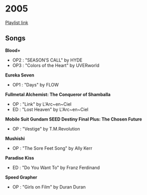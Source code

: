 # 2005

[Playlist link](https://open.spotify.com/user/fz230568w0ccmom2dg3zvxq1h/playlist/23DJFfXpIU4Ica9194SN6f?si=7ulHA0S4Q9GENJcPoWElLQ)

## Songs

**Blood+**
* OP2 : "SEASON’S CALL" by HYDE
* OP3 : "Colors of the Heart" by UVERworld

**Eureka Seven**
* OP1 : "Days" by FLOW

**Fullmetal Alchemist: The Conqueror of Shamballa**
* OP : "Link" by L'Arc~en~Ciel
* ED : "Lost Heaven" by L'Arc~en~Ciel

**Mobile Suit Gundam SEED Destiny Final Plus: The Chosen Future**
* OP : "Vestige" by T.M.Revolution

**Mushishi**
* OP : "The Sore Feet Song" by Ally Kerr

**Paradise Kiss**
* ED : "Do You Want To" by Franz Ferdinand

**Speed Grapher**
* OP : "Girls on Film" by Duran Duran